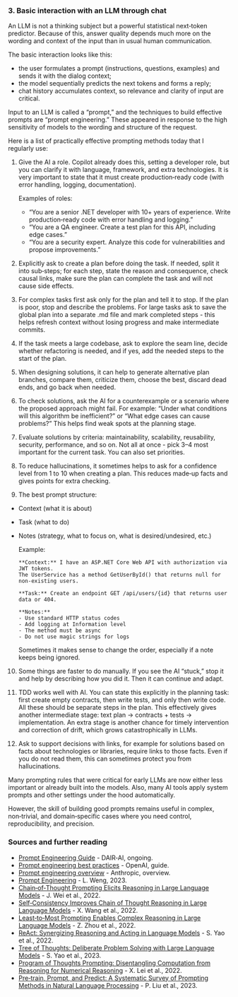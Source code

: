 ### 3. Basic interaction with an LLM through chat

An LLM is not a thinking subject but a powerful statistical next‑token predictor. Because of this, answer quality depends much more on the wording and context of the input than in usual human communication.

The basic interaction looks like this:
- the user formulates a prompt (instructions, questions, examples) and sends it with the dialog context;
- the model sequentially predicts the next tokens and forms a reply;
- chat history accumulates context, so relevance and clarity of input are critical.

Input to an LLM is called a “prompt,” and the techniques to build effective prompts are “prompt engineering.” These appeared in response to the high sensitivity of models to the wording and structure of the request.

Here is a list of practically effective prompting methods today that I regularly use:
1. Give the AI a role. Copilot already does this, setting a developer role, but you can clarify it with language, framework, and extra technologies. It is very important to state that it must create production‑ready code (with error handling, logging, documentation).

   Examples of roles:
   - “You are a senior .NET developer with 10+ years of experience. Write production‑ready code with error handling and logging.”
   - “You are a QA engineer. Create a test plan for this API, including edge cases.”
   - “You are a security expert. Analyze this code for vulnerabilities and propose improvements.”

2. Explicitly ask to create a plan before doing the task. If needed, split it into sub‑steps; for each step, state the reason and consequence, check causal links, make sure the plan can complete the task and will not cause side effects.

3. For complex tasks first ask only for the plan and tell it to stop. If the plan is poor, stop and describe the problems. For large tasks ask to save the global plan into a separate .md file and mark completed steps - this helps refresh context without losing progress and make intermediate commits.

4. If the task meets a large codebase, ask to explore the seam line, decide whether refactoring is needed, and if yes, add the needed steps to the start of the plan.

5. When designing solutions, it can help to generate alternative plan branches, compare them, criticize them, choose the best, discard dead ends, and go back when needed.

6. To check solutions, ask the AI for a counterexample or a scenario where the proposed approach might fail. For example: “Under what conditions will this algorithm be inefficient?” or “What edge cases can cause problems?” This helps find weak spots at the planning stage.

7. Evaluate solutions by criteria: maintainability, scalability, reusability, security, performance, and so on. Not all at once - pick 3–4 most important for the current task. You can also set priorities.

8. To reduce hallucinations, it sometimes helps to ask for a confidence level from 1 to 10 when creating a plan. This reduces made‑up facts and gives points for extra checking.

9. The best prompt structure:
- Context (what it is about)
- Task (what to do)
- Notes (strategy, what to focus on, what is desired/undesired, etc.)

   Example:
   ```
   **Context:** I have an ASP.NET Core Web API with authorization via JWT tokens.
   The UserService has a method GetUserById() that returns null for non‑existing users.

   **Task:** Create an endpoint GET /api/users/{id} that returns user data or 404.

   **Notes:**
   - Use standard HTTP status codes
   - Add logging at Information level
   - The method must be async
   - Do not use magic strings for logs
   ```

   Sometimes it makes sense to change the order, especially if a note keeps being ignored.

10. Some things are faster to do manually. If you see the AI “stuck,” stop it and help by describing how you did it. Then it can continue and adapt.

11. TDD works well with AI. You can state this explicitly in the planning task: first create empty contracts, then write tests, and only then write code. All these should be separate steps in the plan. This effectively gives another intermediate stage: text plan → contracts + tests → implementation. An extra stage is another chance for timely intervention and correction of drift, which grows catastrophically in LLMs.

12. Ask to support decisions with links, for example for solutions based on facts about technologies or libraries, require links to those facts. Even if you do not read them, this can sometimes protect you from hallucinations.

Many prompting rules that were critical for early LLMs are now either less important or already built into the models. Also, many AI tools apply system prompts and other settings under the hood automatically.

However, the skill of building good prompts remains useful in complex, non‑trivial, and domain‑specific cases where you need control, reproducibility, and precision.



### Sources and further reading

- [Prompt Engineering Guide](https://www.promptingguide.ai) - DAIR‑AI, ongoing.
- [Prompt engineering best practices](https://platform.openai.com/docs/guides/prompt-engineering) - OpenAI, guide.
- [Prompt engineering overview](https://docs.anthropic.com/en/docs/build-with-claude/prompt-engineering/overview) - Anthropic, overview.
- [Prompt Engineering](https://lilianweng.github.io/posts/2023-03-15-prompt-engineering/) - L. Weng, 2023.
- [Chain‑of‑Thought Prompting Elicits Reasoning in Large Language Models](https://arxiv.org/abs/2201.11903) - J. Wei et al., 2022.
- [Self‑Consistency Improves Chain of Thought Reasoning in Large Language Models](https://arxiv.org/abs/2203.11171) - X. Wang et al., 2022.
- [Least‑to‑Most Prompting Enables Complex Reasoning in Large Language Models](https://arxiv.org/abs/2210.14216) - Z. Zhou et al., 2022.
- [ReAct: Synergizing Reasoning and Acting in Language Models](https://arxiv.org/abs/2210.03629) - S. Yao et al., 2022.
- [Tree of Thoughts: Deliberate Problem Solving with Large Language Models](https://arxiv.org/abs/2305.10601) - S. Yao et al., 2023.
- [Program of Thoughts Prompting: Disentangling Computation from Reasoning for Numerical Reasoning](https://arxiv.org/abs/2211.12588) - X. Lei et al., 2022.
- [Pre‑train, Prompt, and Predict: A Systematic Survey of Prompting Methods in Natural Language Processing](https://arxiv.org/abs/2107.13586) - P. Liu et al., 2023.